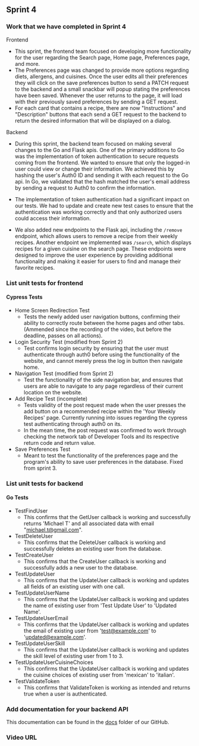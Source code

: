 ## Sprint 4

### Work that we have completed in Sprint 4

Frontend
- This sprint, the frontend team focused on developing more functionality for the user regarding the Search page, Home page, Preferences page, and more.
- The Preferences page was changed to provide more options regarding diets, allergens, and cuisines. Once the user edits all their preferences they will click on the save preferences button to send a PATCH request to the backend and a small snackbar will popup stating the preferences have been saved. Whenever the user returns to the page, it will load with their previously saved preferences by sending a GET request.
- For each card that contains a recipe, there are now "Instructions" and "Description" buttons that each send a GET request to the backend to return the desired information that will be displayed on a dialog.

Backend
- During this sprint, the backend team focused on making several changes to the Go and Flask apis. One of the primary additions to Go was the implementation of token authentication to secure requests coming from the frontend. We wanted to ensure that only the logged-in user could view or change their information. We achieved this by hashing the user's Auth0 ID and sending it with each request to the Go api. In Go, we validated that the hash matched the user's email address by sending a request to Auth0 to confirm the information.

- The implementation of token authentication had a significant impact on our tests. We had to update and create new test cases to ensure that the authentication was working correctly and that only authorized users could access their information.

- We also added new endpoints to the Flask api, including the `/remove` endpoint, which allows users to remove a recipe from their weekly recipes. Another  endpoint we implemented was `/search`, which displays recipes for a given cuisine on the search page. These endpoints were designed to improve the user experience by providing additional functionality and making it easier for users to find and manage their favorite recipes.

### List unit tests for frontend

#### Cypress Tests
- Home Screen Redirection Test 
  - Tests the newly added user navigation buttons, confirming their ability to correctly route between the home pages and other tabs. (Ammended since the recording of the video, but before the deadline, passes on all actions).
- Login Security Test (modified from Sprint 2) 
  - Test confirms login security by ensuring that the user must authenticate through auth0 before using the functionality of the website, and cannot merely press the log in button then navigate home.
- Navigation Test (modified from Sprint 2) 
  - Test the functionality of the side navigation bar, and ensures that users are able to navigate to any page regardless of their current location on the website. 
- Add Recipe Test (incomplete) 
  - Tests validity of the post request made when the user presses the add button on a recommended recipe within the 'Your Weekly Recipes' page. Currently running into issues regarding the cypress test authenticating through auth0 on its. 
  - In the mean time, the post request was confirmed to work through checking the network tab of Developer Tools and its respective return code and return value.
- Save Preferences Test
  - Meant to test the functionality of the preferences page and the program's ability to save user preferences in the database. Fixed from sprint 3.

### List unit tests for backend

#### Go Tests
- TestFindUser
  - This confirms that the GetUser callback is working and successfully returns 'Michael T' and all associated data with email "michael.t@gmail.com".
- TestDeleteUser
  - This confirms that the DeleteUser callback is working and successfully deletes an existing user from the database.
- TestCreateUser
  - This confirms that the CreateUser callback is working and successfully adds a new user to the database.
- TestUpdateUser
  - This confirms that the UpdateUser callback is working and updates all fields of an existing user with one call.
- TestUpdateUserName
  - This confirms that the UpdateUser callback is working and updates the name of existing user from 'Test Update User' to 'Updated Name'.
- TestUpdateUserEmail
  - This confirms that the UpdateUser callback is working and updates the email of existing user from 'test@example.com' to 'updated@example.com'.
- TestUpdateUserSkill
  - This confirms that the UpdateUser callback is working and updates the skill level of existing user from 1 to 3.
- TestUpdateUserCuisineChoices
  - This confirms that the UpdateUser callback is working and updates the cuisine choices of existing user from 'mexican' to 'italian'.
- TestValidateToken
  - This confirms that ValidateToken is working as intended and returns true when a user is authenticated.

### Add documentation for your backend API 
This documentation can be found in the [docs](https://github.com/HudsonGri/foodplanner/tree/main/docs) folder of our GitHub.

### Video URL
